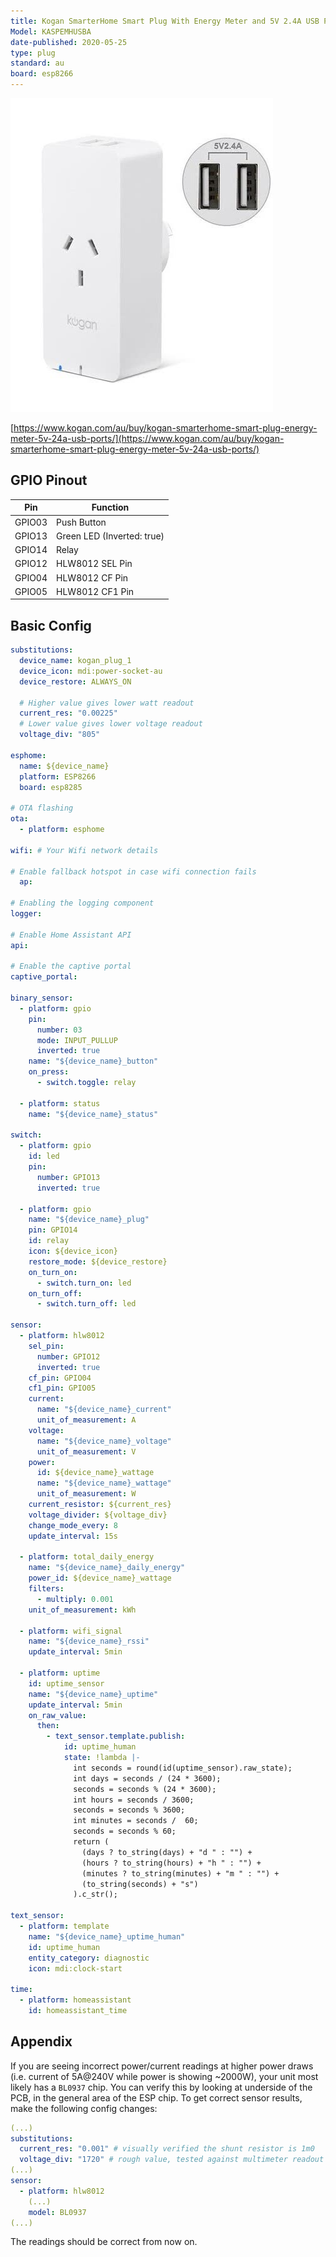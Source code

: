 ```yaml
---
title: Kogan SmarterHome Smart Plug With Energy Meter and 5V 2.4A USB Ports
Model: KASPEMHUSBA
date-published: 2020-05-25
type: plug
standard: au
board: esp8266
---
```

  ![alt text](kogan-smarterhome-smart-plug-energy-meter-5v-24a-usb-ports.jpg "Product Image")

[https://www.kogan.com/au/buy/kogan-smarterhome-smart-plug-energy-meter-5v-24a-usb-ports/](https://www.kogan.com/au/buy/kogan-smarterhome-smart-plug-energy-meter-5v-24a-usb-ports/)

## GPIO Pinout

| Pin    | Function                   |
|--------|----------------------------|
| GPIO03 | Push Button                |
| GPIO13 | Green LED (Inverted: true) |
| GPIO14 | Relay                      |
| GPIO12 | HLW8012 SEL Pin            |
| GPIO04 | HLW8012 CF Pin             |
| GPIO05 | HLW8012 CF1 Pin            |

## Basic Config

```yaml
substitutions:
  device_name: kogan_plug_1
  device_icon: mdi:power-socket-au
  device_restore: ALWAYS_ON
  
  # Higher value gives lower watt readout
  current_res: "0.00225"
  # Lower value gives lower voltage readout
  voltage_div: "805"

esphome:
  name: ${device_name}
  platform: ESP8266
  board: esp8285
  
# OTA flashing
ota:
  - platform: esphome

wifi: # Your Wifi network details
  
# Enable fallback hotspot in case wifi connection fails  
  ap:

# Enabling the logging component
logger:

# Enable Home Assistant API
api:

# Enable the captive portal
captive_portal:

binary_sensor:
  - platform: gpio
    pin:
      number: 03
      mode: INPUT_PULLUP
      inverted: true
    name: "${device_name}_button"
    on_press:
      - switch.toggle: relay

  - platform: status
    name: "${device_name}_status"

switch:
  - platform: gpio
    id: led
    pin:
      number: GPIO13
      inverted: true

  - platform: gpio
    name: "${device_name}_plug"
    pin: GPIO14
    id: relay
    icon: ${device_icon}
    restore_mode: ${device_restore}
    on_turn_on:
      - switch.turn_on: led
    on_turn_off:
      - switch.turn_off: led

sensor:
  - platform: hlw8012
    sel_pin:
      number: GPIO12
      inverted: true
    cf_pin: GPIO04
    cf1_pin: GPIO05
    current:
      name: "${device_name}_current"
      unit_of_measurement: A
    voltage:
      name: "${device_name}_voltage"
      unit_of_measurement: V
    power:
      id: ${device_name}_wattage
      name: "${device_name}_wattage"
      unit_of_measurement: W
    current_resistor: ${current_res}
    voltage_divider: ${voltage_div}
    change_mode_every: 8
    update_interval: 15s

  - platform: total_daily_energy
    name: "${device_name}_daily_energy"
    power_id: ${device_name}_wattage
    filters:
      - multiply: 0.001
    unit_of_measurement: kWh

  - platform: wifi_signal
    name: "${device_name}_rssi"
    update_interval: 5min

  - platform: uptime
    id: uptime_sensor
    name: "${device_name}_uptime"
    update_interval: 5min
    on_raw_value:
      then:
        - text_sensor.template.publish:
            id: uptime_human
            state: !lambda |-
              int seconds = round(id(uptime_sensor).raw_state);
              int days = seconds / (24 * 3600);
              seconds = seconds % (24 * 3600);
              int hours = seconds / 3600;
              seconds = seconds % 3600;
              int minutes = seconds /  60;
              seconds = seconds % 60;
              return (
                (days ? to_string(days) + "d " : "") +
                (hours ? to_string(hours) + "h " : "") +
                (minutes ? to_string(minutes) + "m " : "") +
                (to_string(seconds) + "s")
              ).c_str();

text_sensor:
  - platform: template
    name: "${device_name}_uptime_human"
    id: uptime_human
    entity_category: diagnostic
    icon: mdi:clock-start

time:
  - platform: homeassistant
    id: homeassistant_time
```

## Appendix

If you are seeing incorrect power/current readings at higher power draws (i.e. current of 5A@240V while power is showing ~2000W), your unit most likely has a `BL0937` chip. You can verify this by looking at underside of the PCB, in the general area of the ESP chip. To get correct sensor results, make the following config changes:

```yaml
(...)
substitutions:
  current_res: "0.001" # visually verified the shunt resistor is 1m0
  voltage_div: "1720" # rough value, tested against multimeter readout
(...)
sensor:
  - platform: hlw8012
    (...)
    model: BL0937
(...)
```

The readings should be correct from now on.
